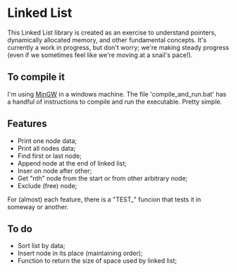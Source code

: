 # Linked List

This Linked List library is created as an exercise to understand pointers, dynamically allocated memory, and other fundamental concepts. It's currently a work in progress, but don't worry; we're making steady progress (even if we sometimes feel like we're moving at a snail's pace!).

## To compile it

I'm using [MinGW](https://www.mingw-w64.org/) in a windows machine. The file 'compile_and_run.bat' has a handful of instructions to compile and run the executable. Pretty simple.

## Features

- Print one node data;
- Print all nodes data;
- Find first or last node;
- Append node at the end of linked list;
- Inser on node after other;
- Get "nth" node from the start or from other arbitrary node;
- Exclude (free) node;

For (almost) each feature, there is a "TEST_" funcion that tests it in someway or another.

## To do
 
 - Sort list by data;
 - Insert node in its place (maintaining order);
 - Function to return the size of space used by linked list;